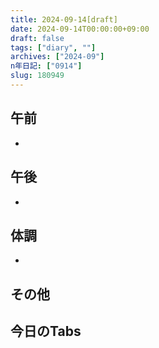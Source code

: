 ```yaml
---
title: 2024-09-14[draft]
date: 2024-09-14T00:00:00+09:00
draft: false
tags: ["diary", ""]
archives: ["2024-09"]
n年日記: ["0914"]
slug: 180949
---
```

## 午前
- 
## 午後
- 
## 体調
- 
## その他
## 今日のTabs